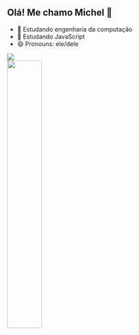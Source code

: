 ## Olá! Me chamo Michel 👋


- 🔭 Estudando engenharia da computação
- 🌱 Estudando JavaScript
- 😄 Pronouns: ele/dele

<picture>
<source 
  srcset="https://github-readme-stats.vercel.app/api?username=Meichl&show_icons=true&theme=dark"
  media="(prefers-color-scheme: dark)"
/>
<source
  srcset="https://github-readme-stats.vercel.app/api?username=Meichl&show_icons=true"
  media="(prefers-color-scheme: light), (prefers-color-scheme: no-preference)"
/>
<img widht ="40%" src="https://github-readme-stats.vercel.app/api?username=Meichl&show_icons=true" />
</picture>

<div>
  <img width="40%" src="https://github-readme-stats.vercel.app/api/top-langs/?username=Meichl&theme=dark">
</div>

<div>
  <link rel="stylesheet" href="https://cdn.jsdelivr.net/gh/devicons/devicon@v2.15.1/devicon.min.css">
</div>
          
